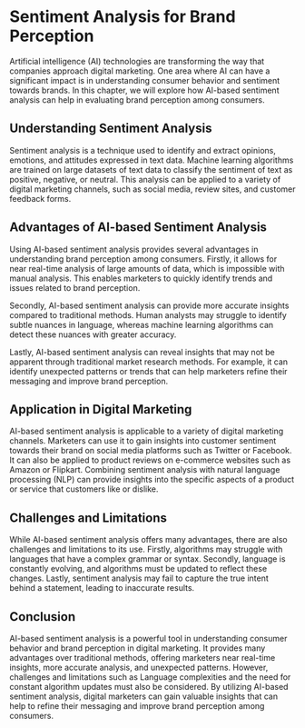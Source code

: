 Sentiment Analysis for Brand Perception
============================================================================

Artificial intelligence (AI) technologies are transforming the way that companies approach digital marketing. One area where AI can have a significant impact is in understanding consumer behavior and sentiment towards brands. In this chapter, we will explore how AI-based sentiment analysis can help in evaluating brand perception among consumers.

Understanding Sentiment Analysis
--------------------------------

Sentiment analysis is a technique used to identify and extract opinions, emotions, and attitudes expressed in text data. Machine learning algorithms are trained on large datasets of text data to classify the sentiment of text as positive, negative, or neutral. This analysis can be applied to a variety of digital marketing channels, such as social media, review sites, and customer feedback forms.

Advantages of AI-based Sentiment Analysis
-----------------------------------------

Using AI-based sentiment analysis provides several advantages in understanding brand perception among consumers. Firstly, it allows for near real-time analysis of large amounts of data, which is impossible with manual analysis. This enables marketers to quickly identify trends and issues related to brand perception.

Secondly, AI-based sentiment analysis can provide more accurate insights compared to traditional methods. Human analysts may struggle to identify subtle nuances in language, whereas machine learning algorithms can detect these nuances with greater accuracy.

Lastly, AI-based sentiment analysis can reveal insights that may not be apparent through traditional market research methods. For example, it can identify unexpected patterns or trends that can help marketers refine their messaging and improve brand perception.

Application in Digital Marketing
--------------------------------

AI-based sentiment analysis is applicable to a variety of digital marketing channels. Marketers can use it to gain insights into customer sentiment towards their brand on social media platforms such as Twitter or Facebook. It can also be applied to product reviews on e-commerce websites such as Amazon or Flipkart. Combining sentiment analysis with natural language processing (NLP) can provide insights into the specific aspects of a product or service that customers like or dislike.

Challenges and Limitations
--------------------------

While AI-based sentiment analysis offers many advantages, there are also challenges and limitations to its use. Firstly, algorithms may struggle with languages that have a complex grammar or syntax. Secondly, language is constantly evolving, and algorithms must be updated to reflect these changes. Lastly, sentiment analysis may fail to capture the true intent behind a statement, leading to inaccurate results.

Conclusion
----------

AI-based sentiment analysis is a powerful tool in understanding consumer behavior and brand perception in digital marketing. It provides many advantages over traditional methods, offering marketers near real-time insights, more accurate analysis, and unexpected patterns. However, challenges and limitations such as Language complexities and the need for constant algorithm updates must also be considered. By utilizing AI-based sentiment analysis, digital marketers can gain valuable insights that can help to refine their messaging and improve brand perception among consumers.
